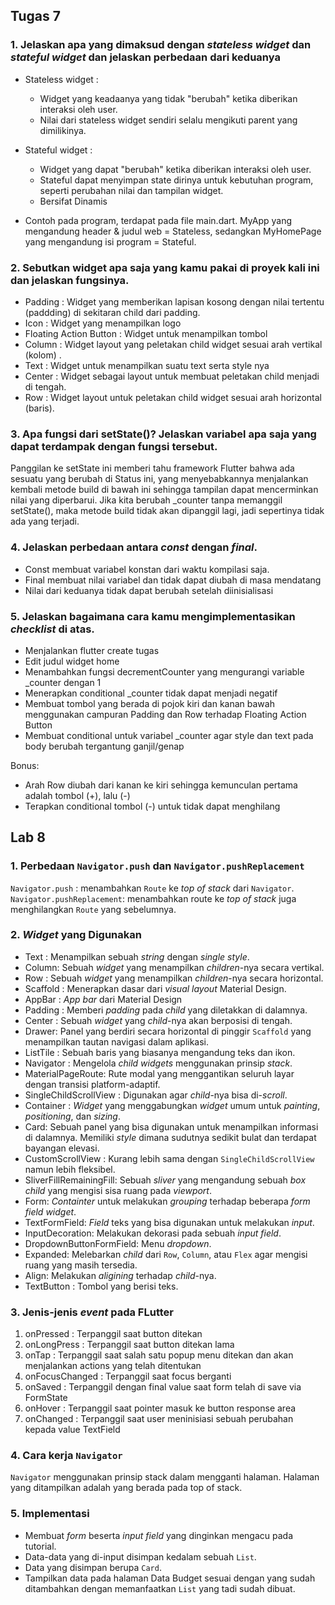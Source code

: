 ## Tugas 7

### 1. Jelaskan apa yang dimaksud dengan *stateless widget* dan *stateful widget* dan jelaskan perbedaan dari keduanya
- Stateless widget : 
  - Widget yang  keadaanya yang tidak "berubah" ketika diberikan interaksi oleh user. 
  - Nilai dari stateless widget sendiri selalu mengikuti parent yang dimilikinya.
  
- Stateful widget :
  - Widget yang dapat "berubah" ketika diberikan interaksi oleh user. 
  - Stateful dapat menyimpan state dirinya untuk kebutuhan program, seperti perubahan nilai dan tampilan widget.
  - Bersifat Dinamis
  
- Contoh pada program, terdapat pada file main.dart. MyApp yang mengandung header & judul web = Stateless, sedangkan MyHomePage yang mengandung isi program = Stateful.

### 2. Sebutkan widget apa saja yang kamu pakai di proyek kali ini dan jelaskan fungsinya.
- Padding : Widget yang memberikan lapisan kosong dengan nilai tertentu (paddding) di sekitaran child dari padding.
- Icon : Widget yang menampilkan logo
- Floating Action Button : Widget untuk menampilkan tombol
- Column : Widget layout yang peletakan child widget sesuai arah vertikal (kolom) .
- Text : Widget untuk menampilkan suatu text serta style nya
- Center : Widget sebagai layout untuk membuat peletakan child menjadi di tengah. 
- Row : Widget layout untuk peletakan child widget sesuai arah horizontal (baris).

### 3. Apa fungsi dari **setState()**? Jelaskan variabel apa saja yang dapat terdampak dengan fungsi tersebut.
Panggilan ke setState ini memberi tahu framework Flutter bahwa ada sesuatu yang berubah di Status ini, yang menyebabkannya menjalankan kembali metode build di bawah ini
sehingga tampilan dapat mencerminkan nilai yang diperbarui. Jika kita berubah _counter tanpa memanggil setState(), maka metode build tidak akan dipanggil lagi, jadi sepertinya tidak ada yang terjadi.

### 4. Jelaskan perbedaan antara *const* dengan *final*.
- Const membuat variabel konstan dari waktu kompilasi saja.
- Final membuat nilai variabel dan tidak dapat diubah di masa mendatang
- Nilai dari keduanya tidak dapat berubah setelah diinisialisasi

### 5. Jelaskan bagaimana cara kamu mengimplementasikan *checklist* di atas.
- Menjalankan flutter create tugas
- Edit judul widget home
- Menambahkan fungsi decrementCounter yang mengurangi variable _counter dengan 1
- Menerapkan  conditional _counter tidak dapat menjadi negatif
- Membuat tombol yang berada di pojok kiri dan kanan bawah menggunakan campuran Padding dan Row terhadap Floating Action Button
- Membuat conditional untuk  variabel _counter agar style dan text pada body berubah tergantung ganjil/genap 

Bonus:
- Arah Row diubah dari kanan ke kiri sehingga kemunculan pertama adalah tombol (+), lalu (-) 
- Terapkan conditional tombol (-) untuk tidak dapat menghilang



## **Lab 8**
### 1. Perbedaan `Navigator.push` dan `Navigator.pushReplacement`
`Navigator.push` : menambahkan `Route` ke *top of stack* dari `Navigator`.
`Navigator.pushReplacement`:  menambahkan route ke *top of stack* juga menghilangkan `Route` yang sebelumnya.

### 2. *Widget* yang Digunakan
* Text : Menampilkan sebuah *string* dengan *single style*.
* Column: Sebuah *widget* yang menampilkan *children*-nya secara vertikal.
* Row : Sebuah *widget* yang menampilkan *children*-nya secara horizontal.
* Scaffold : Menerapkan dasar dari *visual layout* Material Design.
* AppBar : *App bar* dari Material Design
* Padding : Memberi *padding* pada *child* yang diletakkan di dalamnya.
* Center : Sebuah *widget* yang *child*-nya akan berposisi di tengah.
* Drawer: Panel yang berdiri secara horizontal di pinggir `Scaffold` yang menampilkan tautan navigasi dalam aplikasi.
*  ListTile : Sebuah baris yang biasanya mengandung teks dan ikon.
* Navigator : Mengelola *child widgets* menggunakan prinsip *stack*.
* MaterialPageRoute: Rute modal yang menggantikan seluruh layar dengan transisi platform-adaptif.
* SingleChildScrollView : Digunakan agar *child*-nya bisa di-*scroll*.
* Container : *Widget* yang menggabungkan *widget* umum untuk *painting*, *positioning*, dan *sizing*.
* Card: Sebuah panel yang bisa digunakan untuk menampilkan informasi di dalamnya. Memiliki *style* dimana sudutnya sedikit bulat dan terdapat bayangan elevasi.
* CustomScrollView : Kurang lebih sama dengan `SingleChildScrollView` namun lebih fleksibel.
* SliverFillRemainingFill: Sebuah *sliver* yang mengandung sebuah *box child* yang mengisi sisa ruang pada *viewport*.
* Form: *Containter* untuk melakukan *grouping* terhadap beberapa *form field widget*.
* TextFormField: *Field* teks yang bisa digunakan untuk melakukan *input*.
* InputDecoration: Melakukan dekorasi pada sebuah *input field*.
* DropdownButtonFormField: Menu *dropdown*.
* Expanded: Melebarkan *child* dari `Row`, `Column`, atau `Flex` agar mengisi ruang yang masih tersedia.
* Align: Melakukan *aligining* terhadap *child*-nya.
* TextButton : Tombol yang berisi teks.

### 3. Jenis-jenis *event* pada FLutter
1. onPressed        : Terpanggil saat button ditekan
2. onLongPress      : Terpanggil saat button ditekan lama
3. onTap            : Terpanggil saat salah satu popup menu ditekan dan akan menjalankan actions yang telah ditentukan
4. onFocusChanged   : Terpanggil saat focus berganti
5. onSaved          : Terpanggil dengan final value saat form telah di save via FormState
6. onHover          : Terpanggil saat pointer masuk ke button response area
7. onChanged        : Terpanggil saat user meninisiasi sebuah perubahan kepada value TextField

### 4. Cara kerja `Navigator`
`Navigator` menggunakan prinsip stack dalam mengganti halaman. Halaman yang ditampilkan adalah yang berada pada top of stack.

### 5. Implementasi
* Membuat *form* beserta *input field* yang dinginkan mengacu pada tutorial.
* Data-data yang di-input disimpan kedalam sebuah `List`.
* Data yang disimpan berupa `Card`.
* Tampilkan data pada halaman Data Budget sesuai dengan yang sudah ditambahkan dengan memanfaatkan `List` yang tadi sudah dibuat.